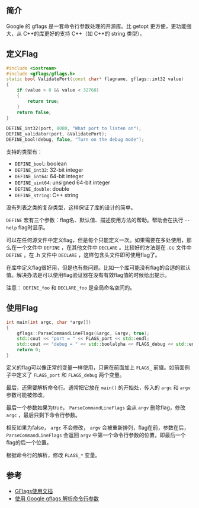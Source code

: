 ## 简介

Google 的 gflags 是一套命令行参数处理的开源库。比 getopt 更方便，更功能强大，从 C++的库更好的支持 C++（如 C++的 string 类型）。 

## 定义Flag

```c++
#include <iostream>
#include <gflags/gflags.h>
static bool ValidatePort(const char* flagname, gflags::int32 value)
{
    if (value > 0 && value < 32768)
    {
        return true;
    }
    return false;
}

DEFINE_int32(port, 8080, "What port to listen on");
DEFINE_validator(port, &ValidatePort);
DEFINE_bool(debug, false, "Turn on the debug mode");
```

支持的类型有：

- `DEFINE_bool`: boolean
- `DEFINE_int32`: 32-bit integer
- `DEFINE_int64`: 64-bit integer
- `DEFINE_uint64`: unsigned 64-bit integer
- `DEFINE_double`: double
- `DEFINE_string`: C++ string

没有列表之类的复杂类型，这样保证了库的设计的简单。

`DEFINE` 宏有三个参数：flag名、默认值、描述使用方法的帮助。帮助会在执行 `--help` flag时显示。

可以在任何源文件中定义flag，但是每个只能定义一次。如果需要在多处使用，那么在一个文件中 `DEFINE` ，在其他文件中 `DECLARE` 。比较好的方法是在 .cc 文件中 `DEFINE` ，在 .h 文件中 `DECLARE` ，这样包含头文件即可使用flag了。

在库中定义flag很好用，但是也有些问题。比如一个库可能没有flag的合适的默认值。解决办法是可以使用flag验证器在没有有效flag值的时候给出提示。

注意： `DEFINE_foo` 和 `DECLARE_foo` 是全局命名空间的。

## 使用Flag

```c++
int main(int argc, char *argv[])
{
    gflags::ParseCommandLineFlags(&argc, &argv, true);
    std::cout << "port = " << FLAGS_port << std::endl;
    std::cout << "debug = " << std::boolalpha << FLAGS_debug << std::endl;
    return 0;
}
```

定义的flag可以像正常的变量一样使用，只需在前面加上 `FLAGS_` 前缀。如前面例子中定义了 `FLAGS_port` 和 `FLAGS_debug` 两个变量。

最后，还需要解析命令行。通常把它放在 `main()` 的开始处，传入的 `argc` 和 `argv` 参数可能被修改。

最后一个参数如果为true， `ParseCommandLineFlags` 会从 `argv` 删除flag，修改 `argc` ，最后只剩下命令行参数。

相反如果为false， `argc` 不会修改， `argv` 会被重新排列，flag在前，参数在后， `ParseCommandLineFlags` 会返回 `argv` 中第一个命令行参数的位置，即最后一个flag的后一个位置。

根据命令行的解析，修改 `FLAGS_*` 变量。

## 参考

- [GFlags使用文档](http://www.yeolar.com/note/2014/12/14/gflags/)
- [使用 Google gflags 解析命令行参数](http://senlinzhan.github.io/2017/10/07/gflags/)

